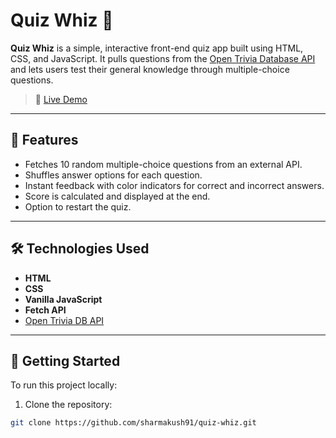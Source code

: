 # Quiz Whiz 🎯

**Quiz Whiz** is a simple, interactive front-end quiz app built using HTML, CSS, and JavaScript. It pulls questions from the [Open Trivia Database API](https://opentdb.com/) and lets users test their general knowledge through multiple-choice questions.

> 🔗 [Live Demo](https://sharmakush91.github.io/quiz-whiz/)

---

## 🧠 Features

- Fetches 10 random multiple-choice questions from an external API.
- Shuffles answer options for each question.
- Instant feedback with color indicators for correct and incorrect answers.
- Score is calculated and displayed at the end.
- Option to restart the quiz.

---

## 🛠️ Technologies Used

- **HTML**
- **CSS**
- **Vanilla JavaScript**
- **Fetch API**
- [Open Trivia DB API](https://opentdb.com/)

---

## 🚀 Getting Started

To run this project locally:

1. Clone the repository:

```bash
git clone https://github.com/sharmakush91/quiz-whiz.git
